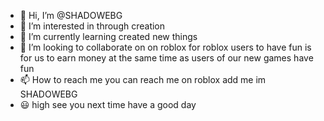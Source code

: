 - 👋 Hi, I’m @SHADOWEBG
- 👀 I’m interested in through creation
- 🌱 I’m currently learning created new things 
- 💞️ I’m looking to collaborate on on roblox for roblox users to have fun is for us to earn money at the same time as users of our new games have fun 
- 📫 How to reach me you can reach me on roblox add me im SHADOWEBG
- 😃 high see you next time have a good day 
<!---
SHADOWEBG/SHADOWEBG is a ✨ special ✨ repository because its `README.md` (this file) appears on your GitHub profile.
You can click the Preview link to take a look at your changes.
--->
